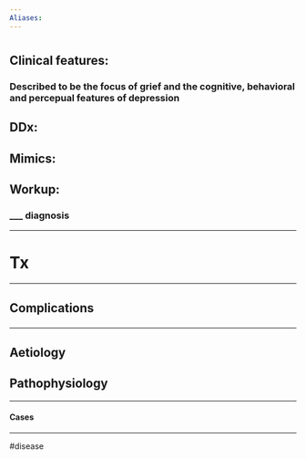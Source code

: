 ```yaml
---
Aliases:
---
```

# 
## Clinical features:
###
### Described to be the focus of grief and the cognitive, behavioral and percepual features of depression 
## DDx:
###
## Mimics:
###
## Workup:
### ___ diagnosis
---
# Tx

---
## Complications
###

---
## Aetiology
## Pathophysiology

---
#### Cases


---
#disease 